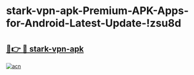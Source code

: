 # stark-vpn-apk-Premium-APK-Apps-for-Android-Latest-Update-!zsu8d

# <h2><a href="https://4liwjj.esa.edu.pl?title=stark-vpn-apk&ref=zsu8d">🔗👉 🔴 stark-vpn-apk</a></h2>

[![acn](https://github.com/user-attachments/assets/0f9c940e-d8b0-45ae-aac7-cd30a18b3e1c)](https://4liwjj.esa.edu.pl?title=stark-vpn-apk&ref=zsu8d)

